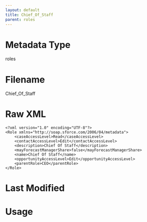 ```yaml
---
layout: default
title: Chief_Of_Staff
parent: roles
---
```

# Metadata Type
roles


# Filename 
Chief_Of_Staff


# Raw XML
```
<?xml version="1.0" encoding="UTF-8"?>
<Role xmlns="http://soap.sforce.com/2006/04/metadata">
    <caseAccessLevel>Read</caseAccessLevel>
    <contactAccessLevel>Edit</contactAccessLevel>
    <description>Chief Of Staff</description>
    <mayForecastManagerShare>false</mayForecastManagerShare>
    <name>Chief Of Staff</name>
    <opportunityAccessLevel>Edit</opportunityAccessLevel>
    <parentRole>CEO</parentRole>
</Role>
```


# Last Modified


# Usage
